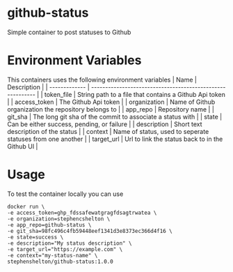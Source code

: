 # github-status
Simple container to post statuses to Github
# Environment Variables
This containers uses the following environment variables
| Name          | Description                                                |
| ------------- | ---------------------------------------------------------- |
| token_file    | String path to a file that contains a Github Api token     |
| access_token  | The Github Api token                                       |
| organization  | Name of Github organization the repository belongs to      |
| app_repo      | Repository name                                            |
| git_sha       | The long git sha of the commit to associate a status with  |
| state         | Can be either success, pending, or failure                 |
| description   | Short text description of the status                       |
| context       | Name of status, used to seperate statuses from one another |
| target_url    | Url to link the status back to in the Github UI            |
# Usage
To test the container locally you can use
```
docker run \
-e access_token=ghp_fdssafewatgragfdsagtrwatea \
-e organization=stephencshelton \
-e app_repo=github-status \
-e git_sha=98fc496c4fb59448eef1341d3e8373ec366d4f16 \
-e state=success \
-e description="My status description" \
-e target_url="https://example.com" \
-e context="my-status-name" \
stephenshelton/github-status:1.0.0
```
